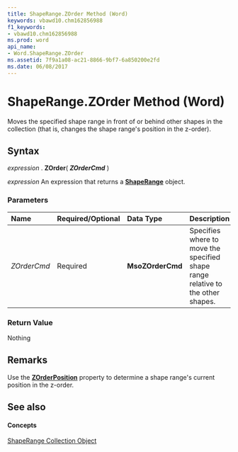 ```yaml
---
title: ShapeRange.ZOrder Method (Word)
keywords: vbawd10.chm162856988
f1_keywords:
- vbawd10.chm162856988
ms.prod: word
api_name:
- Word.ShapeRange.ZOrder
ms.assetid: 7f9a1a08-ac21-8866-9bf7-6a850200e2fd
ms.date: 06/08/2017
---
```



# ShapeRange.ZOrder Method (Word)

Moves the specified shape range in front of or behind other shapes in the collection (that is, changes the shape range's position in the z-order).


## Syntax

 _expression_ . **ZOrder**( **_ZOrderCmd_** )

 _expression_ An expression that returns a **[ShapeRange](shaperange-object-word.md)** object.


### Parameters



|**Name**|**Required/Optional**|**Data Type**|**Description**|
|:-----|:-----|:-----|:-----|
| _ZOrderCmd_|Required| **MsoZOrderCmd**|Specifies where to move the specified shape range relative to the other shapes.|

### Return Value

Nothing


## Remarks

Use the **[ZOrderPosition](shaperange-zorderposition-property-word.md)** property to determine a shape range's current position in the z-order.


## See also


#### Concepts


[ShapeRange Collection Object](shaperange-object-word.md)

